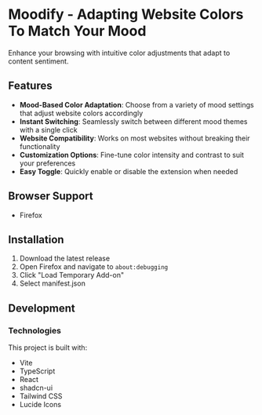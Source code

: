 
# Moodify - Adapting Website Colors To Match Your Mood

Enhance your browsing with intuitive color adjustments that adapt to content sentiment.

## Features

- **Mood-Based Color Adaptation**: Choose from a variety of mood settings that adjust website colors accordingly
- **Instant Switching**: Seamlessly switch between different mood themes with a single click
- **Website Compatibility**: Works on most websites without breaking their functionality
- **Customization Options**: Fine-tune color intensity and contrast to suit your preferences
- **Easy Toggle**: Quickly enable or disable the extension when needed 


## Browser Support

- Firefox

## Installation

1. Download the latest release
2. Open Firefox and navigate to `about:debugging`
3. Click "Load Temporary Add-on"
4. Select manifest.json

## Development

### Technologies

This project is built with:

- Vite
- TypeScript
- React
- shadcn-ui
- Tailwind CSS
- Lucide Icons
